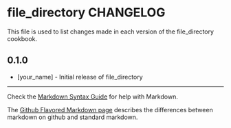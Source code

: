 file_directory CHANGELOG
========================

This file is used to list changes made in each version of the file_directory cookbook.

0.1.0
-----
- [your_name] - Initial release of file_directory

- - -
Check the [Markdown Syntax Guide](http://daringfireball.net/projects/markdown/syntax) for help with Markdown.

The [Github Flavored Markdown page](http://github.github.com/github-flavored-markdown/) describes the differences between markdown on github and standard markdown.
